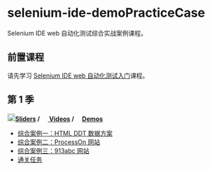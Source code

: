 # selenium-ide-demoPracticeCase
Selenium IDE web 自动化测试综合实战案例课程。

## 前置课程
请先学习 [Selenium IDE web 自动化测试入门](https://github.com/wangding/courses/tree/master/seleniumIDE)课程。

## 第 1 季

**[<img src="https://raw.githubusercontent.com/wangding/courses/master/images/presentation.png" height="18"/>Sliders](Season01.pptx) / [<img src="https://raw.githubusercontent.com/wangding/courses/master/images/video.png" height="15"> Videos](https://ke.qq.com/course/233031) / [<img src="https://raw.githubusercontent.com/wangding/courses/master/images/code.png" height="15">Demos](https://github.com/wangding/selenium-ide-demo/tree/master/)**
- [综合案例一：HTML DDT 数据方案](https://github.com/wangding/selenium-ide-demo/tree/master/DDT/HTML)
- [综合案例二：ProcessOn 网站](https://github.com/wangding/selenium-ide-demo/tree/master/ProcessOn)
- [综合案例三：913abc 网站](https://github.com/wangding/selenium-ide-demo/tree/master/913abc)
- [通关任务](task01.md)
